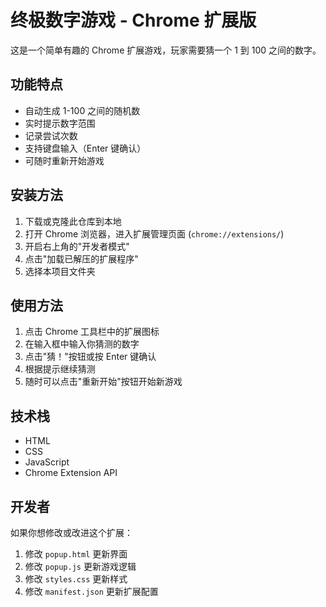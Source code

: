 # 终极数字游戏 - Chrome 扩展版

这是一个简单有趣的 Chrome 扩展游戏，玩家需要猜一个 1 到 100 之间的数字。

## 功能特点

- 自动生成 1-100 之间的随机数
- 实时提示数字范围
- 记录尝试次数
- 支持键盘输入（Enter 键确认）
- 可随时重新开始游戏

## 安装方法

1. 下载或克隆此仓库到本地
2. 打开 Chrome 浏览器，进入扩展管理页面 (`chrome://extensions/`)
3. 开启右上角的"开发者模式"
4. 点击"加载已解压的扩展程序"
5. 选择本项目文件夹

## 使用方法

1. 点击 Chrome 工具栏中的扩展图标
2. 在输入框中输入你猜测的数字
3. 点击"猜！"按钮或按 Enter 键确认
4. 根据提示继续猜测
5. 随时可以点击"重新开始"按钮开始新游戏

## 技术栈

- HTML
- CSS
- JavaScript
- Chrome Extension API

## 开发者

如果你想修改或改进这个扩展：

1. 修改 `popup.html` 更新界面
2. 修改 `popup.js` 更新游戏逻辑
3. 修改 `styles.css` 更新样式
4. 修改 `manifest.json` 更新扩展配置 